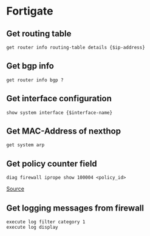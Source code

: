# Fortigate

## Get routing table

```
get router info routing-table details {$ip-address}
```

## Get bgp info

```
get router info bgp ?
```

## Get interface configuration

```
show system interface {$interface-name}
```

## Get MAC-Address of nexthop

```
get system arp
```

## Get policy counter field

```
diag firewall iprope show 100004 <policy_id>
```

[Source](https://kb.fortinet.com/kb/documentLink.do?externalID=FD33786)

## Get logging messages from firewall

```
execute log filter category 1
execute log display
```

